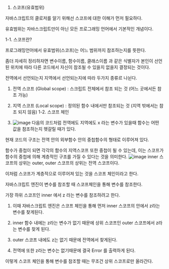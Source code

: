 1. 스코프(유효범위)

자바스크립트의 클로저를 알기 위해선 스코프에 대한 이해가 먼저 필요하다.

유효범위는 자바스크립트만이 아닌 모든 프로그래밍 언어에서 기본적인 개념이다.

 

1-1. 스코프란?

프로그래밍언어에서 유효범위(스코프)는 어느 범위까지 참조하는지를 뜻한다. 

좀더 자세히 정리하자면 변수이름, 함수이름, 클래스이름 과 같은 식별자가 본인이 선언된 위치에 따라 다른 코드에서 자신이 참조될 수 있을지 없을지 결정되는 것이다.

 

전역에서 선언되는지 지역에서 선언되는지에 따라 두가지 종류르 나뉜다.

1) 전역 스코프 (Global scope) : 스크립트 전체에서 참조 되는 것 (어느 곳에서든 참조 가능)

2) 지역 스코프 (Local scope) : 정의된 함수 내에서만 참조되는 것 (지역 밖에서는 참조 되지 않음)
1-2. 스코프 체인
3) ![image](https://user-images.githubusercontent.com/83463918/162764120-87df1d4f-7c9c-43d7-ae7c-cc052f8a3e37.png)
다음의 코드처럼 전역에도 지역에도 x 라는 변수가 있을때 함수는 어떤 값을 참조하는지 헷갈릴 때가 있다.

 

현재 코드의 구조는 전역 안의 외부함수 안의 중첩함수의 형태로 이루어져 있다. 

함수가 중첩이 되면 각각의 함수의 지역스코프 또한 중첩이 될 수 있는데, 이는 스코프가 함수의 중첩에 의해 계층적인 구조를 가질 수 있다는 것을 의미한다.
![image](https://user-images.githubusercontent.com/83463918/162764506-a33cdb41-4d1d-437f-963b-b02efa6a7f39.png)
inner 스코프의 상위는 outer, outer 스코프의 상위는 전역 스코프이다.

이처럼 스코프가 계층적으로 이루어져 있는 것을 스코프 체인이라고 한다.

 

자바스크립트 엔진이 변수를 참조할 때 스코프체인을 통해 변수를 참조한다.

가장 하위 스코프인 inner 에서 z 라는 변수를 참조하려고 한다.

1) 이때 자바스크립트 엔진은 스코프 체인을 통해 먼저 inner 스코프의 안에서 z라는 변수를 찾게된다. 

2) inner 함수 내에는 z라는 변수가 없기 때문에 상위 스코프인 outer 스코프에서 z라는 변수를 찾게 된다.

3) outer 스코프 내에도 z는 없기 때문에 전역에서 찾게된다.

4) 전역에 또한 z라는 변수는 없기때문에 결국 Error 를 출력하게 된다.

 

이렇게 스코프 체인을 통해 변수를 참조할 때는 무조건 상위 스코프로만 올라간다.